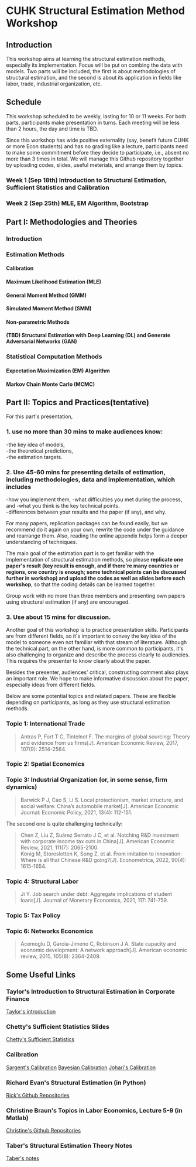 # CUHK Structural Estimation Method Workshop
## Introduction
This workshop aims at learning the structural estimation methods, especially its implementation. Focus will be put on combing the data with models. Two parts will be included, the first is about methodologies of structural estimation, and the second is about its application in fields like labor, trade, industrial organization, etc.

## Schedule
This workshop scheduled to be weekly, lasting for 10 or 11 weeks. For both parts, participants make presentation in turns. Each meeting will be less than 2 hours, the day and time is TBD. 

Since this workshop has wide positive externality (say, benefit future CUHK or more Econ students) and has no grading like a lecture, participants need to make some commitment  before they decide to participate, i.e., absent no more than 3 times in total. We will manage this Github repository together by uploading codes, slides, useful meterials, and arrange them by topics. 

### Week 1 (Sep 18th) Introduction to Structural Estimation, Sufficient Statistics and Calibration
### Week 2 (Sep 25th) MLE, EM Algorithm, Bootstrap


## Part I: Methodologies and Theories
### Introduction
### Estimation Methods
#### Calibration
#### Maximum Likelihood Estimation (MLE)
#### General Moment Method (GMM)
#### Simulated Moment Method (SMM)
#### Non-parametric Methods
#### (TBD) Structural Estimation with Deep Learning (DL) and Generate Adversarial Networks (GAN)

### Statistical Computation Methods
#### Expectation Maximization (EM) Algorithm
#### Markov Chain Monte Carlo (MCMC)


## Part II: Topics and Practices(tentative)
For this part's presentation, 

### 1. use **no more than** 30 mins to make audiences know:  
  -the key idea of models,   
  -the theoretical predictions,    
  -the estimation targets.    

### 2. Use 45-60 mins for presenting details of estimation, including methodologies, data and implementation, which includes
 -how you implement them, 
 -what difficulties you met during the process, and 
 -what you think is the key technical points.   
 -differences between your results and the paper (if any), and why.   

For many papers, replication packages can be found easily, but we recommend do it again on your own, rewrite the code under the guidance and rearrange them. Also, reading the online appendix helps form a deeper understanding of techniques.  

The main goal of the estimation part is to get familiar with the implementation of structural estimation methods, so please **replicate one paper's result (key result is enough, and if there're many countries or regions, one country is enough; some technical points can be discussed further in workshop) and upload the codes as well as slides before each workshop**, so that the coding details can be learned together. 

Group work with no more than three members and presenting own papers using structural estimation (if any) are encouraged. 

### 3. Use about 15 mins for discussion. 
Another goal of this workshop is to practice presentation skills. Participants are from different fields, so it's important to convey the key idea of the model to someone even not familiar with that stream of literature. Although the technical part, on the other hand, is more common to participants, it's also challenging to organize and describe the process clearly to audiencies. This requires the presenter to know clearly about the paper.

Besides the presenter, audiences' critical, constructing comment also plays an important role. We hope to make informative discussion about the paper, especially ideas from different fields.

Below are some potential topics and related papers. These are flexible depending on participants, as long as they use structural estimation methods.

### Topic 1: International Trade
>Antras P, Fort T C, Tintelnot F. The margins of global sourcing: Theory and evidence from us firms[J]. American Economic Review, 2017, 107(9): 2514-2564.


### Topic 2: Spatial Economics


### Topic 3: Industrial Organization (or, in some sense, firm dynamics)
>Barwick P J, Cao S, Li S. Local protectionism, market structure, and social welfare: China’s automobile market[J]. American Economic Journal: Economic Policy, 2021, 13(4): 112-151.


The second one is quite challenging technically:
>Chen Z, Liu Z, Suárez Serrato J C, et al. Notching R&D investment with corporate income tax cuts in China[J]. American Economic Review, 2021, 111(7): 2065-2100.    
>König M, Storesletten K, Song Z, et al. From imitation to innovation: Where is all that Chinese R&D going?[J]. Econometrica, 2022, 90(4): 1615-1654.


### Topic 4: Structural Labor
> Ji Y. Job search under debt: Aggregate implications of student loans[J]. Journal of Monetary Economics, 2021, 117: 741-759.

### Topic 5: Tax Policy

### Topic 6: Networks Economics
> Acemoglu D, García-Jimeno C, Robinson J A. State capacity and economic development: A network approach[J]. American economic review, 2015, 105(8): 2364-2409.





## Some Useful Links
### Taylor's Introduction to Structural Estimation in Corporate Finance
[Taylor's introduction](http://finance-faculty.wharton.upenn.edu/luket/wp-content/uploads/sites/10/2017/04/Structural_estimation_2017.pdf)
### Chetty's Sufficient Statistics Slides
[Chetty's Sufficient Statistics](https://rajchetty.com/wp-content/uploads/2021/04/slides_areview_suffstat.pdf)
### Calibration
[Sargent's Calibration](https://tomasrm.github.io/teaching/quantmacro/data_macro.pdf)
[Bayesian Calibration](https://www.asc.ohio-state.edu/statistics/comp_exp/jour.club/kennedy01.pdfv)
[Johari's Calibration](https://www.studocu.com/en-us/document/stanford-university/game-theory-with-engineering-applications/lecture-notes-on-calibration/746869)
### Richard Evan's Structural Estimation (in Python)
[Rick's Github Repositories](https://github.com/rickecon/StructEst_W20)
### Christine Braun's Topics in Labor Economics, Lecture 5-9 (in Matlab)
[Christine's Github Repositories](https://christine-braun.github.io/teaching-labor.html)
### Taber's Structural Estimation Theory Notes
[Taber's notes](https://users.ssc.wisc.edu/~ctaber/718/struct.pdf)

